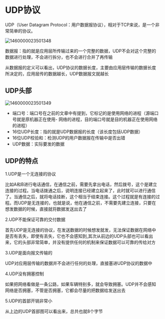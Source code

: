 # UDP协议

UDP（User Datagram Protocol：用户数据报协议），相对于TCP来说，是一个非常简单的协议。

![1460000023501348](https://zhuduanlei-1256381138.cos.ap-guangzhou.myqcloud.com/uPic/1460000023501348.jpg)

数据报：指的就是应用层所传输过来的一个完整的数据，UDP不会对这个完整的数据进行处理，不会进行拆分，也不会进行合并了再传输

从数据报的定义可以看出，UDP协议的数据长度，主要由应用层传输的数据长度所决定的，应用层传的数据越长，UDP数据报文就越长

## UDP头部

![1460000023501349](https://zhuduanlei-1256381138.cos.ap-guangzhou.myqcloud.com/uPic/1460000023501349.jpg)

- 端口号：端口号在之前的文章中有提到，它标记的是使用网络的进程（源端口号就是原机器正在使用- 网络的进程，目的端口号就是目的机器正在使用网络的进程）
- 16位UDP长度：指的就是UDP数据报的长度（该长度包括UDP数据）
- 16位UDP校验和：检测UDP的用户数据报在传输中是否出错
- UDP数据：实际要发的数据

## UDP的特点

1.UDP是一个无连接的协议

  比如A和B进行电话通信，在通信之前，需要先拿出电话，然后拨号，这个是建立连接的过程。当电话拨通之后，说明连接已经建立起来了，此时就可以进行通信了。当通信之后，就将电话挂断，这个相当于结束连接。这个过程就是有连接的过程。而UDP是无连接的，也就是说，他在通信之前，不需要先建立连接，只要在想发数据的时候，直接就将数据发送出去了

2.UDP不能保证可靠的交付数据

  首先UDP是无连接的协议，在发送数据的时候想发就发，无法保证数据在网络中是否有丢失，即使有丢失，它也不会感知到,其次从前边的UDP头部也可以看出来，它的头部非常简单，并没有提供任何的机制来保证数据可以可靠的传给对方

3.UDP是面向报文传输的

  UDP对应用层传输的数据并不会进行任何的处理，直接塞进UDP协议的数据中

4.UDP没有拥塞控制

  如果把网络看做是一条公路，如果车辆特别多，就会导致拥塞。UDP并不会感知网络是否拥塞，不管是否拥塞，它都会尽量的把数据给发送出去

5.UDP的首部开销非常小

  从上边的UDP首部图可以看出来，总共也就8个字节
